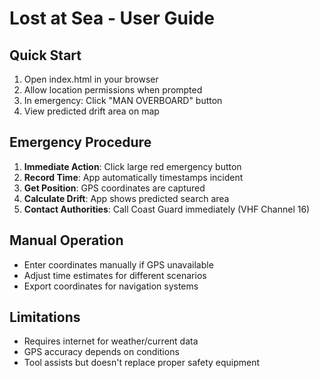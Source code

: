 # Lost at Sea - User Guide

## Quick Start
1. Open index.html in your browser
2. Allow location permissions when prompted
3. In emergency: Click "MAN OVERBOARD" button
4. View predicted drift area on map

## Emergency Procedure
1. **Immediate Action**: Click large red emergency button
2. **Record Time**: App automatically timestamps incident
3. **Get Position**: GPS coordinates are captured
4. **Calculate Drift**: App shows predicted search area
5. **Contact Authorities**: Call Coast Guard immediately (VHF Channel 16)

## Manual Operation
- Enter coordinates manually if GPS unavailable
- Adjust time estimates for different scenarios
- Export coordinates for navigation systems

## Limitations
- Requires internet for weather/current data
- GPS accuracy depends on conditions
- Tool assists but doesn't replace proper safety equipment